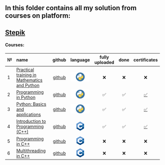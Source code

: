 ## In this folder contains all my solution from courses on platform:
## [Stepik](https://stepik.org/)

#### Courses:
| № | name |  github | language | fully uploaded | done | certificates |
| :--- | :--- | :---: | :---: | :---: | :---: | :---:|
| 1 | [Practical training in Mathematics and Python](https://stepik.org/course/3356/info) | [github](https://github.com/Xelerezex/learning-space/tree/learning-space/stepik-courses/stepik-practice-python-math) | [<img src="https://github.com/Xelerezex/account-decoration/blob/main/python-logo-no-name.png" width="60" />](https://www.python.org/) | ❌ | ❌ | ❌ |
| 2 | [Programming in Python](https://stepik.org/course/67/info) | [github](https://github.com/Xelerezex/learning-space/tree/learning-space/stepik-courses/stepik-programing-on-python) | [<img src="https://github.com/Xelerezex/account-decoration/blob/main/python-logo-no-name.png" width="60" />](https://www.python.org/) | ✅ | ✅ | [✅](https://github.com/Xelerezex/learning-space/blob/learning-space/stepik-courses/stepik-programing-on-python/certificate--prog-python.pdf) |
| 3 | [Python: Basics and applications](https://stepik.org/course/512/info) | [github](https://github.com/Xelerezex/learning-space/tree/learning-space/stepik-courses/stepik-python-basis-%26-application) | [<img src="https://github.com/Xelerezex/account-decoration/blob/main/python-logo-no-name.png" width="60" />](https://www.python.org/) | ✅ | ✅ | [✅](https://github.com/Xelerezex/learning-space/blob/learning-space/stepik-courses/stepik-python-basis-%26-application/certificate-python-basis-applications.pdf) |
| 4 | [Introduction to Programming (C++)](https://stepik.org/course/363/info) | [github](https://github.com/Xelerezex/learning-space/tree/learning-space/stepik-courses/stepik-introduction-to-programming-c%2B%2B)  | [<img src="https://github.com/Xelerezex/account-decoration/blob/main/cpp-logo.png" width="25" />](https://en.cppreference.com/w/) | ✅ | ✅ | [✅](https://github.com/Xelerezex/learning-space/blob/learning-space/stepik-courses/stepik-introduction-to-programming-c%2B%2B/certificate-prog-cpp.pdf) |
| 5 | [Programming in C++](https://stepik.org/course/7/info) | [github](https://github.com/Xelerezex/learning-space/tree/learning-space/stepik-courses/stepik-programing-on-cpp) | [<img src="https://github.com/Xelerezex/account-decoration/blob/main/cpp-logo.png" width="25" />](https://en.cppreference.com/w/) | ❌ | ❌ | ❌ |
| 6 | [Multithreading in C++](https://stepik.org/course/149/info) | [github](https://github.com/Xelerezex/learning-space/tree/learning-space/stepik-courses/stepik-c%2B%2B-multithread) | [<img src="https://github.com/Xelerezex/account-decoration/blob/main/cpp-logo.png" width="25" />](https://en.cppreference.com/w/) | ❌ | ❌ | ❌ |
